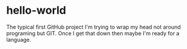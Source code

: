 # hello-world
The typical first GitHub project
I'm trying to wrap my head not around programing but GIT. Once I get that down then maybe I'm ready for a language.
